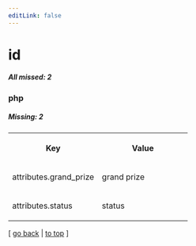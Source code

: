 ```yaml
---
editLink: false
---
```


# id

##### All missed: 2


### php

##### Missing: 2

<table width="100%">
<tr><th width="50%">

Key

</th><th width="50%">

Value

</th></tr>
<tr><td width="50%">

attributes.grand_prize

</td><td width="50%">

grand prize

</td></tr>
<tr><td width="50%">

attributes.status

</td><td width="50%">

status

</td></tr>
</table>

[ [go back](../status.md) | [to top](#) ]

